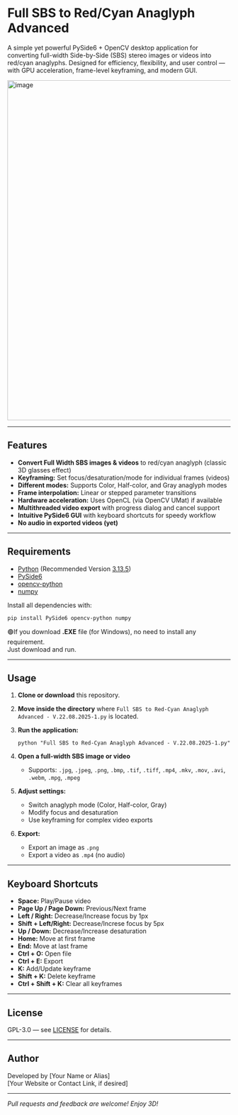 # Full SBS to Red/Cyan Anaglyph Advanced

A simple yet powerful PySide6 + OpenCV desktop application for converting full-width Side-by-Side (SBS) stereo images or videos into red/cyan anaglyphs. Designed for efficiency, flexibility, and user control — with GPU acceleration, frame-level keyframing, and modern GUI.

<img width="1366" height="768" alt="image" src="https://github.com/user-attachments/assets/50b75746-4052-4304-967a-1ff4fc8fa308" />

---

## Features

- **Convert Full Width SBS images & videos** to red/cyan anaglyph (classic 3D glasses effect)
- **Keyframing:** Set focus/desaturation/mode for individual frames (videos)
- **Different modes:** Supports Color, Half-color, and Gray anaglyph modes
- **Frame interpolation:** Linear or stepped parameter transitions
- **Hardware acceleration:** Uses OpenCL (via OpenCV UMat) if available
- **Multithreaded video export** with progress dialog and cancel support
- **Intuitive PySide6 GUI** with keyboard shortcuts for speedy workflow
- **No audio in exported videos (yet)**

---

## Requirements

- [Python](https://www.python.org/downloads/) (Recommended Version [3.13.5](https://www.python.org/downloads/release/python-3135/))
- [PySide6](https://pypi.org/project/PySide6/)
- [opencv-python](https://pypi.org/project/opencv-python/)
- [numpy](https://pypi.org/project/numpy/)

Install all dependencies with:

```
pip install PySide6 opencv-python numpy
```
🟢If you download **.EXE** file (for Windows), no need to install any requirement.  
Just download and run.

---

## Usage

1. **Clone or download** this repository.
2. **Move inside the directory** where `Full SBS to Red-Cyan Anaglyph Advanced - V.22.08.2025-1.py` is located.
3. **Run the application:**

   ```
   python "Full SBS to Red-Cyan Anaglyph Advanced - V.22.08.2025-1.py"
   ```

4. **Open a full-width SBS image or video**
   - Supports: `.jpg`, `.jpeg`, `.png`, `.bmp`, `.tif`, `.tiff`, `.mp4`, `.mkv`, `.mov`, `.avi`, `.webm`, `.mpg`, `.mpeg`

5. **Adjust settings:**
   - Switch anaglyph mode (Color, Half-color, Gray)
   - Modify focus and desaturation
   - Use keyframing for complex video exports

6. **Export:**
   - Export an image as `.png`
   - Export a video as `.mp4` (no audio)

---

## Keyboard Shortcuts

- **Space:** Play/Pause video
- **Page Up / Page Down:** Previous/Next frame
- **Left / Right:** Decrease/Increase focus by 1px
- **Shift + Left/Right:** Decrease/Increse focus by 5px
- **Up / Down:** Decrease/Increase desaturation
- **Home:** Move at first frame
- **End:** Move at last frame
- **Ctrl + O:** Open file
- **Ctrl + E:** Export
- **K:** Add/Update keyframe
- **Shift + K:** Delete keyframe
- **Ctrl + Shift + K:** Clear all keyframes

---

## License

GPL-3.0 — see [LICENSE](LICENSE) for details.

---

## Author

Developed by [Your Name or Alias]  
[Your Website or Contact Link, if desired]

---

*Pull requests and feedback are welcome! Enjoy 3D!*
